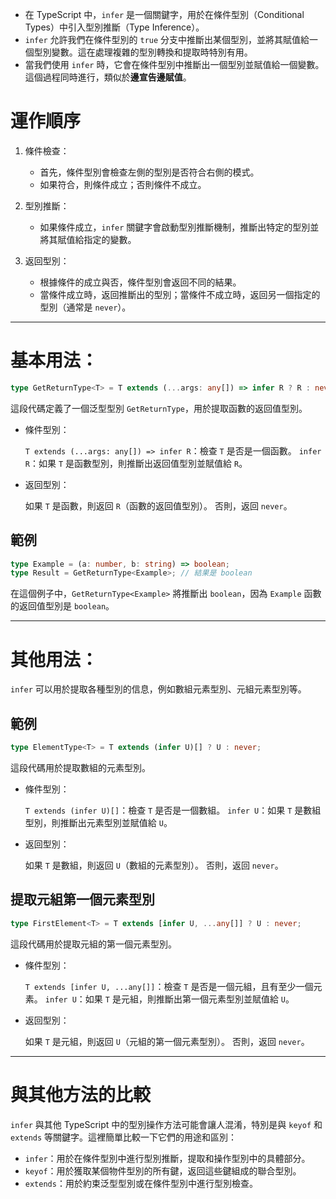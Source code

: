 -   在 TypeScript 中，`infer` 是一個關鍵字，用於在條件型別（Conditional Types）中引入型別推斷（Type Inference）。
-   `infer` 允許我們在條件型別的 `true` 分支中推斷出某個型別，並將其賦值給一個型別變數。這在處理複雜的型別轉換和提取時特別有用。
-   當我們使用 `infer` 時，它會在條件型別中推斷出一個型別並賦值給一個變數。這個過程同時進行，類似於**邊宣告邊賦值**。

# 運作順序

1. 條件檢查：

    - 首先，條件型別會檢查左側的型別是否符合右側的模式。
    - 如果符合，則條件成立；否則條件不成立。

2. 型別推斷：

    - 如果條件成立，`infer` 關鍵字會啟動型別推斷機制，推斷出特定的型別並將其賦值給指定的變數。

3. 返回型別：

    - 根據條件的成立與否，條件型別會返回不同的結果。
    - 當條件成立時，返回推斷出的型別；當條件不成立時，返回另一個指定的型別（通常是 `never`）。

---

# 基本用法：

```typescript
type GetReturnType<T> = T extends (...args: any[]) => infer R ? R : never;
```

這段代碼定義了一個泛型型別 `GetReturnType`，用於提取函數的返回值型別。

-   條件型別：

    `T extends (...args: any[]) => infer R`：檢查 `T` 是否是一個函數。
    `infer R`：如果 `T` 是函數型別，則推斷出返回值型別並賦值給 `R`。

-   返回型別：

    如果 `T` 是函數，則返回 `R`（函數的返回值型別）。
    否則，返回 `never`。

## 範例

```typescript
type Example = (a: number, b: string) => boolean;
type Result = GetReturnType<Example>; // 結果是 boolean
```

在這個例子中，`GetReturnType<Example>` 將推斷出 `boolean`，因為 `Example` 函數的返回值型別是 `boolean`。

---

# 其他用法：

`infer` 可以用於提取各種型別的信息，例如數組元素型別、元組元素型別等。

## 範例

```typescript
type ElementType<T> = T extends (infer U)[] ? U : never;
```

這段代碼用於提取數組的元素型別。

-   條件型別：

    `T extends (infer U)[]`：檢查 `T` 是否是一個數組。
    `infer U`：如果 `T` 是數組型別，則推斷出元素型別並賦值給 `U`。

-   返回型別：

    如果 `T` 是數組，則返回 `U`（數組的元素型別）。
    否則，返回 `never`。

## 提取元組第一個元素型別

```typescript
type FirstElement<T> = T extends [infer U, ...any[]] ? U : never;
```

這段代碼用於提取元組的第一個元素型別。

-   條件型別：

    `T extends [infer U, ...any[]]`：檢查 `T` 是否是一個元組，且有至少一個元素。
    `infer U`：如果 `T` 是元組，則推斷出第一個元素型別並賦值給 `U`。

-   返回型別：

    如果 `T` 是元組，則返回 `U`（元組的第一個元素型別）。
    否則，返回 `never`。

---

# 與其他方法的比較

`infer` 與其他 TypeScript 中的型別操作方法可能會讓人混淆，特別是與 `keyof` 和 `extends` 等關鍵字。這裡簡單比較一下它們的用途和區別：

-   `infer`：用於在條件型別中進行型別推斷，提取和操作型別中的具體部分。
-   `keyof`：用於獲取某個物件型別的所有鍵，返回這些鍵組成的聯合型別。
-   `extends`：用於約束泛型型別或在條件型別中進行型別檢查。


